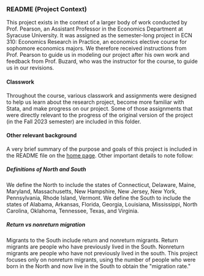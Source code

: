 ### README (Project Context)
This project exists in the context of a larger body of work conducted by Prof. Pearson, an Assistant Professor in the Economics Department at Syracuse University. It was assigned as the semester-long project in ECN 310: Economics Research in Practice, an economics elective course for sophomore economics majors. We therefore received instructions from Prof. Pearson to guide us in modeling our project after his own work and feedback from Prof. Buzard, who was the instructor for the course, to guide us in our revisions.

#### Classwork
Throughout the course, various classwork and assignments were designed to help us learn about the research project, become more familiar with Stata, and make progress on our project. Some of those assignments that were directly relevant to the progress of the original version of the project (in the Fall 2023 semester) are included in this folder.

#### Other relevant background
A very brief summary of the purpose and goals of this project is included in the README file on the [home page](https://github.com/ecn310/course-project-migration/tree/main). Other important details to note follow:

##### Definitions of North and South
We define the North to include the states of Connecticut, Delaware, Maine, Maryland, Massachusetts, New Hampshire, New Jersey, New York, Pennsylvania, Rhode Island, Vermont. We define the South to include the states of Alabama, Arkansas, Florida, Georgia, Louisiana, Mississippi, North Carolina, Oklahoma, Tennessee, Texas, and Virginia.

##### Return vs nonreturn migration
Migrants to the South include return and nonreturn migrants. Return migrants are people who have previously lived in the South. Nonreturn migrants are people who have not previously lived in the south. This project focuses only on nonreturn migrants, using the number of people who were born in the North and now live in the South to obtain the "migration rate."
